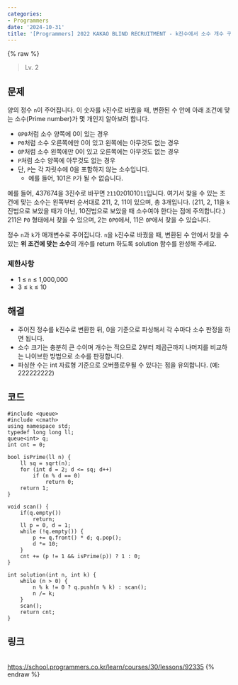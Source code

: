 ```yaml
---
categories:
- Programmers
date: '2024-10-31'
title: '[Programmers] 2022 KAKAO BLIND RECRUITMENT - k진수에서 소수 개수 구하기'
---
```


{% raw %}
> Lv. 2<br>

## 문제
양의 정수  `n`이 주어집니다. 이 숫자를  `k`진수로 바꿨을 때, 변환된 수 안에 아래 조건에 맞는 소수(Prime number)가 몇 개인지 알아보려 합니다.
-   `0P0`처럼 소수 양쪽에 0이 있는 경우
-   `P0`처럼 소수 오른쪽에만 0이 있고 왼쪽에는 아무것도 없는 경우
-   `0P`처럼 소수 왼쪽에만 0이 있고 오른쪽에는 아무것도 없는 경우
-   `P`처럼 소수 양쪽에 아무것도 없는 경우
-   단,  `P`는 각 자릿수에 0을 포함하지 않는 소수입니다.
    -   예를 들어, 101은  `P`가 될 수 없습니다.

예를 들어, 437674을 3진수로 바꾸면  `211`0`2`01010`11`입니다. 여기서 찾을 수 있는 조건에 맞는 소수는 왼쪽부터 순서대로 211, 2, 11이 있으며, 총 3개입니다. (211, 2, 11을  `k`진법으로 보았을 때가 아닌, 10진법으로 보았을 때 소수여야 한다는 점에 주의합니다.) 211은  `P0`  형태에서 찾을 수 있으며, 2는  `0P0`에서, 11은  `0P`에서 찾을 수 있습니다.

정수  `n`과  `k`가 매개변수로 주어집니다.  `n`을  `k`진수로 바꿨을 때, 변환된 수 안에서 찾을 수 있는  **위 조건에 맞는 소수**의 개수를 return 하도록 solution 함수를 완성해 주세요.

### 제한사항
-   1 ≤  `n`  ≤ 1,000,000
-   3 ≤  `k`  ≤ 10

## 해결
- 주어진 정수를 k진수로 변환한 뒤, 0을 기준으로 파싱해서 각 수마다 소수 판정을 하면 됩니다.
- 소수 크기는 충분히 큰 수이며 개수는 적으므로 2부터 제곱근까지 나머지를 비교하는 나이브한 방법으로 소수를 판정합니다.
- 파싱한 수는 int 자료형 기준으로 오버플로우될 수 있다는 점을 유의합니다. (예: 222222222)

## 코드
```
#include <queue>
#include <cmath>
using namespace std;
typedef long long ll;
queue<int> q;
int cnt = 0;

bool isPrime(ll n) {
    ll sq = sqrt(n);
    for (int d = 2; d <= sq; d++)
        if (n % d == 0)
            return 0;
    return 1;
}

void scan() {
    if(q.empty())
        return;
    ll p = 0, d = 1;
    while (!q.empty()) {
        p += q.front() * d; q.pop();
        d *= 10;
    }
    cnt += (p != 1 && isPrime(p)) ? 1 : 0;
}

int solution(int n, int k) {
    while (n > 0) {
        n % k != 0 ? q.push(n % k) : scan();
        n /= k;
    }
    scan();
    return cnt;
}
```

## 링크
<br>https://school.programmers.co.kr/learn/courses/30/lessons/92335
{% endraw %}